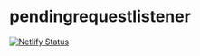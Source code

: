 # pendingrequestlistener

[![Netlify Status](https://api.netlify.com/api/v1/badges/b34446cb-7c40-49e2-bed0-2b14de533963/deploy-status)](https://app.netlify.com/sites/pendingrequestlistener/deploys)
